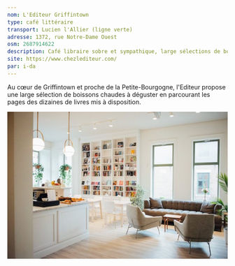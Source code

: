 ```yaml
---
nom: L'Editeur Griffintown
type: café littéraire
transport: Lucien l'Allier (ligne verte)
adresse: 1372, rue Notre-Dame Ouest
osm: 2687914622
description: Café libraire sobre et sympathique, large sélections de boissons chaudes et froides, ambiance calme et mini-bibliothèque bien fournie.
site: https://www.chezlediteur.com/
par: i-da
---
```


Au cœur de Griffintown et proche de la Petite-Bourgogne, l'Editeur propose une large sélection de boissons chaudes à déguster
en parcourant les pages des dizaines de livres mis à disposition. 

![L'Editeur Griffintown](./media/l-editeur-griffintown.jpg)
